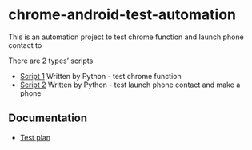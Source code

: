 # chrome-android-test-automation
This is an automation project to test chrome function and launch phone contact to 

There are 2 types’ scripts
  - [Script 1](src/TestScript_1.py) Written by Python - test chrome function 
  - [Script 2](src/TestScript_Phone.py) Written by Python - test launch phone contact and make a phone


## Documentation
- [Test plan](doc/test-plan.md)
